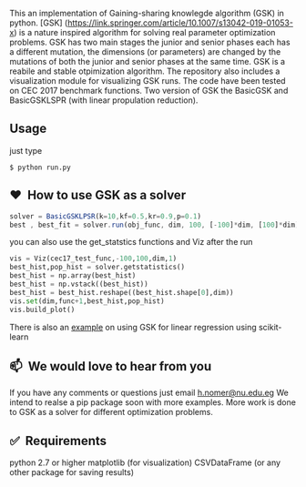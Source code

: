 

This an implementation of Gaining-sharing knowlegde algorithm (GSK) in python. [GSK] (https://link.springer.com/article/10.1007/s13042-019-01053-x) is a nature inspired algorithm for solving real parameter optimization problems. 
GSK has two main stages the junior and senior phases each has a different mutation, the dimensions (or parameters) are changed by the mutations of both the junior and senior phases
at the same time. GSK is a reabile and stable otpimization algorithm. The repository also includes a visualization module for visualizing GSK runs.
The code have been tested on CEC 2017 benchmark functions. Two version of GSK the BasicGSK and BasicGSKLSPR (with linear propulation reduction).


## Usage

just type 
```
$ python run.py
```



## ❤️&nbsp; How to use GSK as a solver

```js
solver = BasicGSKLPSR(k=10,kf=0.5,kr=0.9,p=0.1)
best , best_fit = solver.run(obj_func, dim, 100, [-100]*dim, [100]*dim)
```
you can also use the get_statstics functions and Viz after the run 

```python
vis = Viz(cec17_test_func,-100,100,dim,1)
best_hist,pop_hist = solver.getstatistics()
best_hist = np.array(best_hist)
best_hist = np.vstack((best_hist))
best_hist = best_hist.reshape((best_hist.shape[0],dim))
vis.set(dim,func+1,best_hist,pop_hist)
vis.build_plot()
```
There is also an [example](https://github.com/ha2emnomer/GSKPy/blob/master/linear_reg.py) on using GSK for linear regression using scikit-learn

## 📫&nbsp; We would love to hear from you
If you have any comments or questions just email  h.nomer@nu.edu.eg 
We intend to realse a pip package soon with more examples. More work is done to GSK as a solver for different optimization problems.



## ✅&nbsp; Requirements

python 2.7 or higher
matplotlib (for visualization)
CSVDataFrame (or any other package for saving results)

